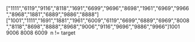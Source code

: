 ["1111","6119","9116","8118","1691","6699","9696","8698","1961","6969","9966","8968","1881","6889","9886","8888"]
​
​
​
["1001","1111","1691","1881","1961","6009","6119","6699","6889","6969","8008","8118","8698","8888","8968","9006","9116","9696","9886","9966"]
​
​
​
1001
9006
8008
6009
​
n  != target
​
​
​